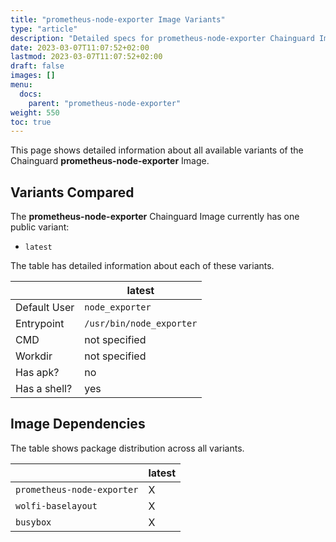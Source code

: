 ```yaml
---
title: "prometheus-node-exporter Image Variants"
type: "article"
description: "Detailed specs for prometheus-node-exporter Chainguard Image Variants"
date: 2023-03-07T11:07:52+02:00
lastmod: 2023-03-07T11:07:52+02:00
draft: false
images: []
menu:
  docs:
    parent: "prometheus-node-exporter"
weight: 550
toc: true
---
```


This page shows detailed information about all available variants of the Chainguard **prometheus-node-exporter** Image.

## Variants Compared
The **prometheus-node-exporter** Chainguard Image currently has one public variant: 

- `latest`

The table has detailed information about each of these variants.

|              | latest                   |
|--------------|--------------------------|
| Default User | `node_exporter`          |
| Entrypoint   | `/usr/bin/node_exporter` |
| CMD          | not specified            |
| Workdir      | not specified            |
| Has apk?     | no                       |
| Has a shell? | yes                      |

## Image Dependencies
The table shows package distribution across all variants.

|                            | latest |
|----------------------------|--------|
| `prometheus-node-exporter` | X      |
| `wolfi-baselayout`         | X      |
| `busybox`                  | X      |
